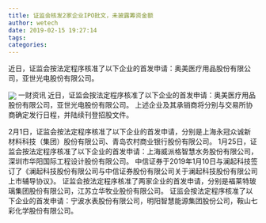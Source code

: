 ```yaml
---
title: 证监会核发2家企业IPO批文，未披露筹资金额
author: wetech
date: 2019-02-15 19:27:14
tags: 
categories: 
---
```

近日，证监会按法定程序核准了以下企业的首发申请：奥美医疗用品股份有限公司，亚世光电股份有限公司。
<!-- more -->
<img align="center" border="0" src="https://imgcdn.yicai.com/uppics/images/2019/02/c92fb7ef13c556722fad7db8ef714552.jpg" />
一财资讯
近日，证监会按法定程序核准了以下企业的首发申请：奥美医疗用品股份有限公司，亚世光电股份有限公司。
上述企业及其承销商将分别与交易所协商确定发行日程，并陆续刊登招股文件。
 
 
2月1日，证监会按法定程序核准了以下企业的首发申请，分别是上海永冠众诚新材料科技（集团）股份有限公司、青岛农村商业银行股份有限公司。
1月25日，证监会按法定程序核准了以下企业的首发申请：上海威派格智慧水务股份有限公司，深圳市华阳国际工程设计股份有限公司。
中信证券于2019年1月10日与澜起科技签订了《澜起科技股份有限公司与中信证券股份有限公司关于澜起科技股份有限公司上市辅导协议》。
证监会按法定程序核准了两家企业的首发申请，分别是福莱特玻璃集团股份有限公司，江苏立华牧业股份有限公司。
证监会按法定程序核准了以下企业的首发申请：宁波水表股份有限公司，明阳智慧能源集团股份公司，鞍山七彩化学股份有限公司。
